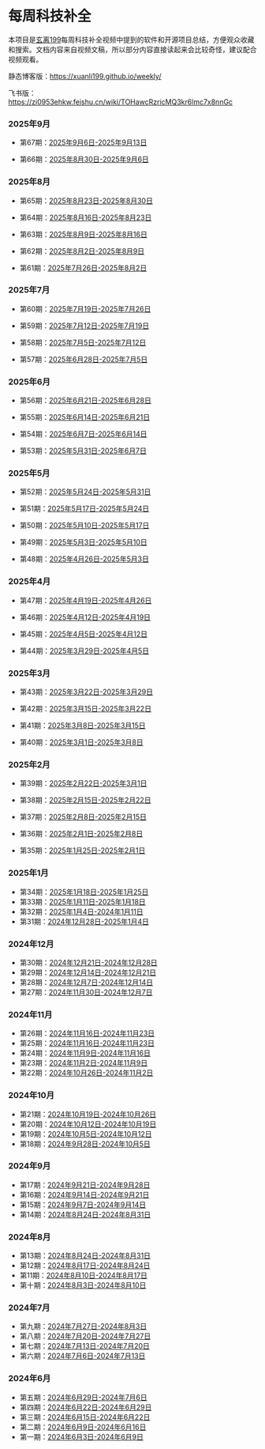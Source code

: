 # 每周科技补全

本项目是[玄离199](https://space.bilibili.com/67079745)每周科技补全视频中提到的软件和开源项目总结，方便观众收藏和搜索。文档内容来自视频文稿，所以部分内容直接读起来会比较奇怪，建议配合视频观看。

静态博客版：<https://xuanli199.github.io/weekly/>

飞书版：<https://zi0953ehkw.feishu.cn/wiki/TOHawcRzricMQ3kr6lmc7x8nnGc>


### 2025年9月

- 第67期：[2025年9月6日-2025年9月13日](docs/67.md)

- 第66期：[2025年8月30日-2025年9月6日](docs/66.md)

### 2025年8月

- 第65期：[2025年8月23日-2025年8月30日](docs/65.md)

- 第64期：[2025年8月16日-2025年8月23日](docs/64.md)

- 第63期：[2025年8月9日-2025年8月16日](docs/63.md)

- 第62期：[2025年8月2日-2025年8月9日](docs/62.md)

- 第61期：[2025年7月26日-2025年8月2日](docs/61.md)

### 2025年7月

- 第60期：[2025年7月19日-2025年7月26日](docs/60.md)

- 第59期：[2025年7月12日-2025年7月19日](docs/59.md)

- 第58期：[2025年7月5日-2025年7月12日](docs/58.md)

- 第57期：[2025年6月28日-2025年7月5日](docs/57.md)

### 2025年6月

- 第56期：[2025年6月21日-2025年6月28日](docs/56.md)

- 第55期：[2025年6月14日-2025年6月21日](docs/55.md)

- 第54期：[2025年6月7日-2025年6月14日](docs/54.md)

- 第53期：[2025年5月31日-2025年6月7日](docs/53.md)

### 2025年5月

- 第52期：[2025年5月24日-2025年5月31日](docs/52.md)

- 第51期：[2025年5月17日-2025年5月24日](docs/51.md)

- 第50期：[2025年5月10日-2025年5月17日](docs/50.md)

- 第49期：[2025年5月3日-2025年5月10日](docs/49.md)

- 第48期：[2025年4月26日-2025年5月3日](docs/48.md)

### 2025年4月

- 第47期：[2025年4月19日-2025年4月26日](docs/47.md)

- 第46期：[2025年4月12日-2025年4月19日](docs/46.md)

- 第45期：[2025年4月5日-2025年4月12日](docs/45.md)

- 第44期：[2025年3月29日-2025年4月5日](docs/44.md)

### 2025年3月

- 第43期：[2025年3月22日-2025年3月29日](docs/43.md)

- 第42期：[2025年3月15日-2025年3月22日](docs/42.md)

- 第41期：[2025年3月8日-2025年3月15日](docs/41.md)
- 第40期：[2025年3月1日-2025年3月8日](docs/40.md)

### 2025年2月

- 第39期：[2025年2月22日-2025年3月1日](docs/39.md)

- 第38期：[2025年2月15日-2025年2月22日](docs/38.md)
- 第37期：[2025年2月8日-2025年2月15日](docs/37.md)
- 第36期：[2025年2月1日-2025年2月8日](docs/36.md)
- 第35期：[2025年1月25日-2025年2月1日](docs/35.md)

### 2025年1月

- 第34期：[2025年1月18日-2025年1月25日](docs/34.md)
- 第33期：[2025年1月11日-2025年1月18日](docs/33.md)
- 第32期：[2025年1月4日-2024年1月11日](docs/32.md)
- 第31期：[2024年12月28日-2025年1月4日](docs/31.md)

### 2024年12月

- 第30期：[2024年12月21日-2024年12月28日](docs/30.md)
- 第29期：[2024年12月14日-2024年12月21日](docs/29.md)
- 第28期：[2024年12月7日-2024年12月14日](docs/28.md)
- 第27期：[2024年11月30日-2024年12月7日](docs/27.md)

### 2024年11月

- 第26期：[2024年11月16日-2024年11月23日](docs/26.md)
- 第25期：[2024年11月16日-2024年11月23日](docs/25.md)
- 第24期：[2024年11月9日-2024年11月16日](docs/24.md)
- 第23期：[2024年11月2日-2024年11月9日](docs/23.md)
- 第22期：[2024年10月26日-2024年11月2日](docs/22.md)

### 2024年10月

- 第21期：[2024年10月19日-2024年10月26日](docs/21.md)
- 第20期：[2024年10月12日-2024年10月19日](docs/20.md)
- 第19期：[2024年10月5日-2024年10月12日](docs/19.md)
- 第18期：[2024年9月28日-2024年10月5日](docs/18.md)

### 2024年9月

- 第17期：[2024年9月21日-2024年9月28日](docs/17.md)
- 第16期：[2024年9月14日-2024年9月21日](docs/16.md)
- 第15期：[2024年9月7日-2024年9月14日](docs/15.md)
- 第14期：[2024年8月24日-2024年8月31日](docs/14.md)

### 2024年8月

- 第13期：[2024年8月24日-2024年8月31日](docs/13.md)
- 第12期：[2024年8月17日-2024年8月24日](docs/12.md)
- 第11期：[2024年8月10日-2024年8月17日](docs/11.md)
- 第十期：[2024年8月3日-2024年8月10日](docs/10.md)

### 2024年7月

- 第九期：[2024年7月27日-2024年8月3日](docs/09.md)
- 第八期：[2024年7月20日-2024年7月27日](docs/08.md)
- 第七期：[2024年7月13日-2024年7月20日](docs/07.md)
- 第六期：[2024年7月6日-2024年7月13日](docs/06.md)

### 2024年6月

- 第五期：[2024年6月29日-2024年7月6日](docs/05.md)
- 第四期：[2024年6月22日-2024年6月29日](docs/04.md)
- 第三期：[2024年6月15日-2024年6月22日](docs/03.md)
- 第二期：[2024年6月9日-2024年6月16日](docs/02.md)
- 第一期：[2024年6月3日-2024年6月9日](docs/01.md)
